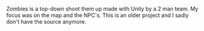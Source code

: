 Zombies is a top-down shoot them up made with Unity by a 2 man team. My focus was on the map and the NPC's. This is an older project and I sadly don't have the source anymore.
